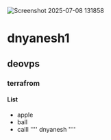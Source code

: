 ![Screenshot 2025-07-08 131858](https://github.com/user-attachments/assets/96f02850-629c-4ca2-b605-b45ae7ef1f8c)
# dnyanesh1
## deovps

### terrafrom

#### List
- apple
- ball
- calll
  ''''
  dnyanesh
  ''''
